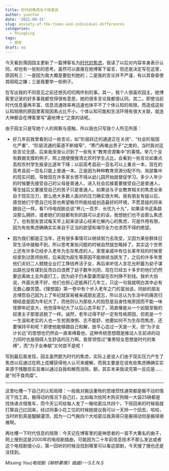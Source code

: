 ```yaml
---
title: 时代的焦虑与个体差异
author: yuanfan
date: '2021-09-15'
slug: anxiety-of-the-times-and-individual-differences
categories:
  - Thingking
tags:
  - 思考
draft: no
---
```




<!--more-->

今天看到落园园主更新了一篇博客名为[时代的焦虑](http://www.loyhome.com/%e6%97%b6%e4%bb%a3%e7%9a%84%e7%84%a6%e8%99%91/)，我读了以后对内容本身表示认同，却也有一些别的思考。虽然可以直接在她博客下留言，但还是决定写在这里，原因有三：一是因为我大概是要批判她的；二是我的言论并不严谨，有以其昏昏使其昭昭之嫌；三是我要举一些例子。

在写出我的不同意见之前还想先叨叨两件别的事。其一，我个人很喜欢园主，她博客里记录的好多事我都觉得很有意思，她的很多言论我都很认同。其二，即使当前时代信息量再丰富、信息流通效率再迅速也抹平不了个体认知的局限，而造成这些认知局限的原因里客观因素占比不小，个体认知可能和生活环境有很大关联，就连大神都会在博客里写“遍地博士”之类的话呢。

由于园主只是写她个人的观察与感触，所以我也只写我个人所见所感：

+ 好几年前我曾看到过一些言论，如“阶层跃迁的通道正在关闭”、“社会阶层固化严重”、“阶层流通的渠道不断缩窄”、“寒门再难出贵子”之类的，当时我对这些言论无感，后来我渐渐认识到了一些有关“教育资源集中”的事情。举几个没有数据支撑的例子，网上随便搜搜清北农村学生占比，会看到一些言论如重点高校农村学生报录比逐年下降；以前高考县前一百名可以上重点一本，现在的高考县前一百名只能上普通一本。正是因为种种教育资源分配不均、局部集中的现实问题，导致现在许多家长恨不得从幼儿园开始就督促学习。多少人年少的时候要先接受自己的父母是普通人，进入社会后接着要接受自己是普通人，等生娃后又要接受自己的孩子只是普通人。如果说与子女教育相关的焦虑全来自于现实压力，那么绝大多数人面对的压力确实很大啊。我有朋友有娃以后，感觉她们宁愿自己吃苦也希望极尽所能给娃创造最好的环境，不愿意娃的将来跟自己一样。看TVB电视剧总说“养儿一百岁、长忧九十九”，如果读书这条路没那么拥挤，或者她们的娃都有别的路可以走的话，我想她们也不会那么焦虑了。也有朋友尝试每天早上起来读读心经来化解内心的焦虑，可是作用有限，因为有些焦虑确确实实来自于正当的欲望和竭尽全力也求而不得的绝望。

+ 因为我们都是正当年，还有很多事情可以继续努力去改变，又因为某些群体日常生活中接触不到，所以思考某些问题的时候自然就忽略掉了。其实这个世界上还有许多已经步入老年为生存焦虑的人。家里亲戚中有位长辈年轻的时候曾经拿到过医师执照，后来因为超生等原因不能继续当医生了，之后的许多年里他们夫妇二人兢兢业业打工挣钱养活子女，再后来听信人言花光积蓄为幼子谋出路也没有谋到反而白白浪费了幼子数年光阴，现在已经五十多岁的他们仍然要远离故土去外面打工，因为幼子仍未娶妻而留在农村挣不到钱。我听大伯说，外面光景不好，他们也担心还能再打几年工，只这一句我就明白其中必有无数心酸苦楚。《理想国》第一卷中有个步入老年之门的富翁说，同龄的朋友总埋怨自己因为上了年纪就容易被亲戚朋友遗忘，所以总认为生活中的痛苦归根结底是因为年纪大了，而他则认为那些人的抱怨是自身性格原因而不能一味怪罪年纪变大，他觉得年纪大了以后心态平和了，简直像是从一个凶狠至极的奴隶主子那里逃脱了一样。诚然，老年过得不好一定有性格原因，但若是一个一生温和老实的人也一生贫困潦倒、志不能舒，他要如何不为生存而焦虑、还要保持平和呢？即使他能够跟自己和解，放平心态过一天是一天，但“为子女计长远”的思想也仍然会一直束缚着他，这种传统思想既是推动人生前进的动力同时也是阻碍人生舒适的压力啊。我曾领悟过“重男轻女思想是时代的束缚”，而“为子女奉献”又何尝不是呢！

写到最后我发现，园主虽然题为时代的焦虑，实际上是说人们由于现实压力产生了焦虑以后通过在网上炫耀获得他人认可来缓解，而我主要是在说有些焦虑确确实实来源于残酷现实且难以通过自我和解而消除。额，其实本来我读完第一反应是……是“何不食肉糜”。

---------------

这里吐槽一下自己的认知局限：一般我对搬运重物的思维惯性通常都是搬不动的情况下找工具，搬得动的情况下自己扛，比如每次给阿木狗买狗粮一大袋25磅都是找快递点借推车，而今天公司给每人发了一箱哈密瓜共四个，下班回来的时候我就打算自己扛回来，经过同事小花工位的时候她提议我可以一天拎一个回去，哈哈，当时听到真是醍醐灌顶，因为一口气搬四个大哈密瓜我真得只是搬得动但是搬得艰难啊。

再吐槽一下时代信息的局限：今天记在博客里的是神思者的一首不大著名的曲子，网上搜到这是2000年的电视剧插曲，可能因为二十年前信息技术不那么发达或者这个电视剧很小众，第一回听的时候没找到哪里可以看这部剧，今天搜了搜也还是没找到。

*Missing You(电视剧《柳桥慕情》插曲)---S.E.N.S*
